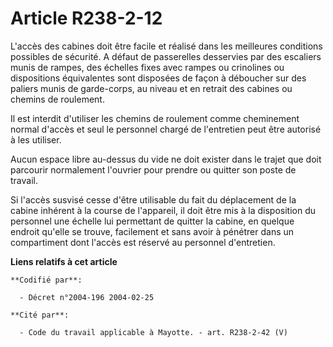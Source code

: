 # Article R238-2-12

L'accès des cabines doit être facile et réalisé dans les meilleures conditions possibles de sécurité. A défaut de passerelles
desservies par des escaliers munis de rampes, des échelles fixes avec rampes ou crinolines ou dispositions équivalentes sont
disposées de façon à déboucher sur des paliers munis de garde-corps, au niveau et en retrait des cabines ou chemins de
roulement.

Il est interdit d'utiliser les chemins de roulement comme cheminement normal d'accès et seul le personnel chargé de
l'entretien peut être autorisé à les utiliser.

Aucun espace libre au-dessus du vide ne doit exister dans le trajet que doit parcourir normalement l'ouvrier pour prendre ou
quitter son poste de travail.

Si l'accès susvisé cesse d'être utilisable du fait du déplacement de la cabine inhérent à la course de l'appareil, il doit
être mis à la disposition du personnel une échelle lui permettant de quitter la cabine, en quelque endroit qu'elle se trouve,
facilement et sans avoir à pénétrer dans un compartiment dont l'accès est réservé au personnel d'entretien.

**Liens relatifs à cet article**

	**Codifié par**:

	  - Décret n°2004-196 2004-02-25

	**Cité par**:

	  - Code du travail applicable à Mayotte. - art. R238-2-42 (V)
